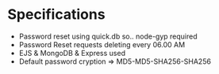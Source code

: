 
# Specifications
- Password reset using quick.db so.. node-gyp required
- Password Reset requests deleting every 06.00 AM
- EJS & MongoDB & Express used
- Default password cryption => MD5-MD5-SHA256-SHA256
